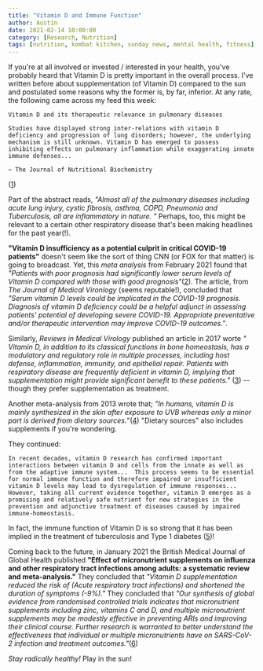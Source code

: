 ```yaml
---
title: "Vitamin D and Immune Function"
author: Austin
date: 2021-02-14 10:00:00
category: [Research, Nutrition]
tags: [nutrition, kombat kitchen, sunday news, mental health, fitness]
---
```


If you're at all involved or invested / interested in your health, you've probably heard that Vitamin D is pretty important in the overall process.  I've written before about supplementation (of Vitamin D) compared to the sun and postulated some reasons why the former is, by far, inferior.  At any rate, the following came across my feed this week:

```
Vitamin D and its therapeutic relevance in pulmonary diseases 

Studies have displayed strong inter-relations with vitamin D deficiency and progression of lung disorders; however, the underlying mechanism is still unknown. Vitamin D has emerged to possess inhibiting effects on pulmonary inflammation while exaggerating innate immune defenses...

~ The Journal of Nutritional Biochemistry
```
([1](https://www.sciencedirect.com/science/article/abs/pii/S0955286320306033?dgcid=rss_sd_all))

Part of the abstract reads, *"Almost all of the pulmonary diseases including acute lung injury, cystic fibrosis, asthma, COPD, Pneumonia and Tuberculosis, all are inflammatory in nature. "*  Perhaps, too, this might be relevant to a certain other respiratory disease that's been making headlines for the past year(!).

**"Vitamin D insufficiency as a potential culprit in critical COVID-19 patients"** doesn't seem like the sort of thing CNN (or FOX for that matter) is going to broadcast.  Yet, this *meta analysis* from February 2021 found that *"Patients with poor prognosis had significantly lower serum levels of Vitamin D compared with those with good prognosis"*([2](https://pubmed.ncbi.nlm.nih.gov/32716073/)).  The article, from *The Journal of Medical Vironlogy* (seems reputable!), concluded that *"Serum vitamin D levels could be implicated in the COVID-19 prognosis. Diagnosis of vitamin D deficiency could be a helpful adjunct in assessing patients' potential of developing severe COVID-19. Appropriate preventative and/or therapeutic intervention may improve COVID-19 outcomes."*.

Similarly, *Reviews in Medical Virology* published an article in 2017 worte *"	Vitamin D, in addition to its classical functions in bone homeostasis, has a modulatory and regulatory role in multiple processes, including host defense, inflammation, immunity, and epithelial repair. Patients with respiratory disease are frequently deficient in vitamin D, implying that supplementation might provide significant benefit to these patients."* ([3](https://spiral.imperial.ac.uk/handle/10044/1/41529)) -- though they prefer supplementation as treatment.

Another meta-analysis from 2013 wrote that; *"In humans, vitamin D is mainly synthesized in the skin after exposure to UVB whereas only a minor part is derived from dietary sources.*"([4](https://www.ncbi.nlm.nih.gov/pmc/articles/PMC3738984/))  "Dietary sources" also includes supplements if you're wondering.

They continued:

```
In recent decades, vitamin D research has confirmed important interactions between vitamin D and cells from the innate as well as from the adaptive immune system...  This process seems to be essential for normal immune function and therefore impaired or insufficient vitamin D levels may lead to dysregulation of immune responses...  However, taking all current evidence together, vitamin D emerges as a promising and relatively safe nutrient for new strategies in the prevention and adjunctive treatment of diseases caused by impaired immune-homeostasis.
```

In fact, the immune function of Vitamin D is so strong that it has been implied in the treatment of tuberculosis and Type 1 diabetes ([5](https://www.sciencedirect.com/science/article/abs/pii/S1471489210000378?via%3Dihub))!

Coming back to the future, in January 2021 the British Medical Journal of Global Health published **"Effect of micronutrient supplements on influenza and other respiratory tract infections among adults: a systematic review and meta-analysis."**  They concluded that *"Vitamin D supplementation reduced the risk of (Acute respiratory tract infections) and shortened the duration of symptoms (-9%)."*  They concluded that *"Our synthesis of global evidence from randomised controlled trials indicates that micronutrient supplements including zinc, vitamins C and D, and multiple micronutrient supplements may be modestly effective in preventing ARIs and improving their clinical course. Further research is warranted to better understand the effectiveness that individual or multiple micronutrients have on SARS-CoV-2 infection and treatment outcomes."*([6](https://pubmed.ncbi.nlm.nih.gov/33472840/))

*Stay radically healthy!* Play in the sun!